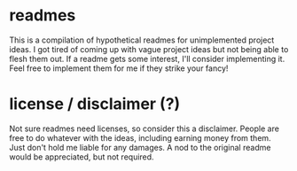# readmes

This is a compilation of hypothetical readmes for unimplemented project ideas. I got tired of coming up with vague project ideas but not being able to flesh them out. If a readme gets some interest, I'll consider implementing it. Feel free to implement them for me if they strike your fancy!

# license / disclaimer (?)

Not sure readmes need licenses, so consider this a disclaimer. People are free to do whatever with the ideas, including earning money from them. Just don't hold me liable for any damages. A nod to the original readme would be appreciated, but not required.

